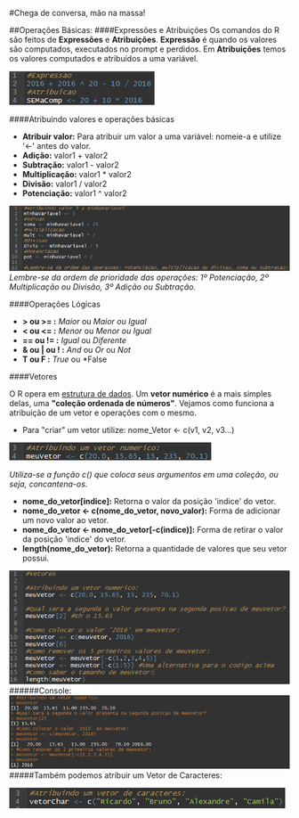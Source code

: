 #Chega de conversa, mão na massa!

##Operações Básicas:
####Expressões e Atribuições
Os comandos do R são feitos de **Expressões** e **Atribuições**. **Expressão** é quando os valores são computados, executados no prompt e perdidos. Em **Atribuições** temos os valores computados e atribuidos a uma variável.

![](AtribExpre.png)

####Atribuindo valores e operações básicas
* **Atribuir valor:** Para atribuir um valor a uma variável: nomeie-a e utilize '<-' antes do valor.
* **Adição:** valor1 + valor2
* **Subtração:** valor1 - valor2
* **Multiplicação:** valor1 * valor2
* **Divisão:** valor1 / valor2
* **Potenciação:** valor1 ^ valor2


![](Operacoes1.png)
*Lembre-se da ordem de prioridade das operações: 1º Potenciação, 2º Multiplicação ou Divisão, 3º Adição ou Subtração.*

####Operações Lógicas
* **> ou >= :** *Maior* ou *Maior ou Igual*
* **< ou <= :** *Menor* ou *Menor ou Igual*
* **== ou != :** *Igual* ou *Diferente*
* **& ou | ou ! :** *And* ou *Or* ou *Not*
* **T ou F :** *True* ou *False

####Vetores

O R opera em [estrutura de dados](https://pt.wikipedia.org/wiki/Estrutura_de_dados). Um **vetor numérico** é a mais simples delas, uma **"coleção ordenada de números"**. Vejamos como funciona a atribuição de um vetor e operações com o mesmo.
* Para "criar" um vetor utilize: nome_Vetor <- c(v1, v2, v3...) 

![](AtribuindoVetorNum.png)

*Utiliza-se a função c() que coloca seus argumentos em uma coleção, ou seja, concantena-os.*
* **nome_do_vetor[indice]:** Retorna o valor da posição 'indice' do vetor.
* **nome_do_vetor <- c(nome_do_vetor, novo_valor):** Forma de adicionar um novo valor ao vetor.
* **nome_do_vetor <- nome_do_vetor[-c(indice)]:** Forma de retirar o valor da posição 'indice' do vetor.
* **length(nome_do_vetor):** Retorna a quantidade de valores que seu vetor possui.

![](OperacoesVetores1.png)
######Console:
![](ConsoleVetores.png)
#####Também podemos atribuir um Vetor de Caracteres:


![](Atrib_VetorChar1.png)

  


